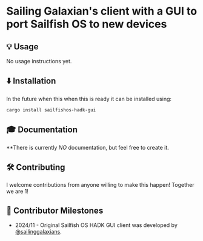 # Sailing Galaxian's client with a GUI to port Sailfish OS to new devices

## 💡 Usage
No usage instructions yet.

## ⬇️ Installation

In the future when this when this is ready it can be installed using:

```bash
cargo install sailfishos-hadk-gui
```

## 🎓 Documentation

**There is currently _NO_ documentation, but feel free to create it.

## 🛠 Contributing

I welcome contributions from anyone willing to make this happen! Together we are 1!

## 📜 Contributor Milestones

- 2024/11 - Original Sailfish OS HADK GUI client was developed by [@sailinggalaxians](https://github.com/sailinggalaxians).
